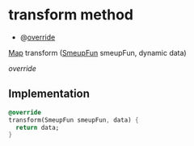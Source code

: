 


# transform method







- @[override](https://api.flutter.dev/flutter/dart-core/override-constant.html)

[Map](https://api.flutter.dev/flutter/dart-core/Map-class.html) transform
([SmeupFun](../../smeup_models_smeup_fun/SmeupFun-class.md) smeupFun, dynamic data)

_override_






## Implementation

```dart
@override
transform(SmeupFun smeupFun, data) {
  return data;
}
```







